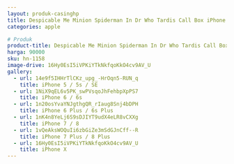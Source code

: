 ```yaml
---
layout: produk-casinghp
title: Despicable Me Minion Spiderman In Dr Who Tardis Call Box iPhone Case
categories: apple

# Produk
product-title: Despicable Me Minion Spiderman In Dr Who Tardis Call Box iPhone Case
harga: 90000
sku: hn-1158
image-drive: 16Hy0EsI5iVPKiYTkNkfqoKkO4cv9AV_U
gallery:
  - url: 14e9f5IHHrTlCKz_upg_-HrOqn5-RUN_q
    title: iPhone 5 / 5s / SE
  - url: 1NiX9qEL6v5PK_swPVsqoJhFehbpXpPS7
    title: iPhone 6 / 6s
  - url: 1n20osYvaYNJgthgQR_rIaug8Snj4bDPH
    title: iPhone 6 Plus / 6s Plus
  - url: 1nK4n8YeLj6S9sDJIYT9udX4eLR8vCXXg
    title: iPhone 7 / 8
  - url: 1vQeAksWOQuIi6zbGiZe3mSdGJnCff--R
    title: iPhone 7 Plus / 8 Plus
  - url: 16Hy0EsI5iVPKiYTkNkfqoKkO4cv9AV_U
    title: iPhone X
---
```

